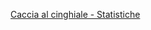 [Caccia al cinghiale - Statistiche]((/accesso-unico/schede/cacciacinghialedati/cittadini/index.html))
